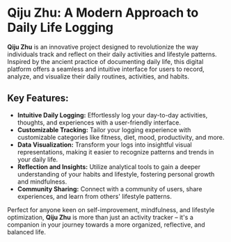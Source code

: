 # Qiju Zhu: A Modern Approach to Daily Life Logging

**Qiju Zhu** is an innovative project designed to revolutionize the way individuals track and reflect on their daily activities and lifestyle patterns. Inspired by the ancient practice of documenting daily life, this digital platform offers a seamless and intuitive interface for users to record, analyze, and visualize their daily routines, activities, and habits.

## Key Features:

- **Intuitive Daily Logging:** Effortlessly log your day-to-day activities, thoughts, and experiences with a user-friendly interface.
- **Customizable Tracking:** Tailor your logging experience with customizable categories like fitness, diet, mood, productivity, and more.
- **Data Visualization:** Transform your logs into insightful visual representations, making it easier to recognize patterns and trends in your daily life.
- **Reflection and Insights:** Utilize analytical tools to gain a deeper understanding of your habits and lifestyle, fostering personal growth and mindfulness.
- **Community Sharing:** Connect with a community of users, share experiences, and learn from others' lifestyle patterns.

Perfect for anyone keen on self-improvement, mindfulness, and lifestyle optimization, **Qiju Zhu** is more than just an activity tracker – it's a companion in your journey towards a more organized, reflective, and balanced life.


